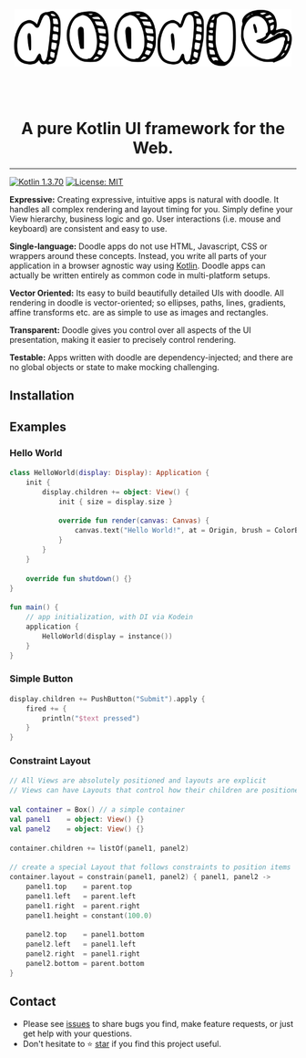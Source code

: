 <div align="center"><img src="doodle.svg" alt="doodle" style="height:100px;margin-bottom:50px"></div>
<div align="center"><h1>A pure Kotlin UI framework for the Web.</h1></div>

----

[![Kotlin 1.3.70](https://img.shields.io/badge/Kotlin-1.3.70-blue.svg?style=flat&logo=kotlin)](http://kotlinlang.org)
[![License: MIT](https://img.shields.io/badge/License-MIT-green.svg)](https://github.com/pusolito/doodle/blob/master/LICENSE)

**Expressive:** Creating expressive, intuitive apps is natural with doodle. It handles all complex rendering and layout timing for you. Simply
define your View hierarchy, business logic and go. User interactions (i.e. mouse and keyboard) are consistent and easy to use.

**Single-language:** Doodle apps do not use HTML, Javascript, CSS or wrappers around these concepts. Instead, you write all parts of your
application in a browser agnostic way using [Kotlin](http://kotlinlang.org). Doodle apps can actually be written entirely as common code in
multi-platform setups.

**Vector Oriented:** Its easy to build beautifully detailed UIs with doodle. All rendering in doodle is vector-oriented; so ellipses, paths,
lines, gradients, affine transforms etc. are as simple to use as images and rectangles. 

**Transparent:** Doodle gives you control over all aspects of the UI presentation, making it easier to precisely control rendering.

**Testable:** Apps written with doodle are dependency-injected; and there are no global objects or state to make mocking challenging.

## Installation

## Examples

### Hello World

```kotlin
class HelloWorld(display: Display): Application {
    init {
        display.children += object: View() {
            init { size = display.size }

            override fun render(canvas: Canvas) {
                canvas.text("Hello World!", at = Origin, brush = ColorBrush(black))
            }
        }
    }

    override fun shutdown() {}
}

fun main() {
    // app initialization, with DI via Kodein
    application {
        HelloWorld(display = instance())
    }
}
```

### Simple Button
```kotlin
display.children += PushButton("Submit").apply {
    fired += {
        println("$text pressed")
    }
}
```

### Constraint Layout
```kotlin
// All Views are absolutely positioned and layouts are explicit
// Views can have Layouts that control how their children are positioned

val container = Box() // a simple container
val panel1    = object: View() {}
val panel2    = object: View() {}

container.children += listOf(panel1, panel2)

// create a special Layout that follows constraints to position items
container.layout = constrain(panel1, panel2) { panel1, panel2 ->
    panel1.top    = parent.top
    panel1.left   = parent.left
    panel1.right  = parent.right
    panel1.height = constant(100.0)
    
    panel2.top    = panel1.bottom
    panel2.left   = panel1.left
    panel2.right  = panel1.right
    panel2.bottom = parent.bottom
}
```

## Contact

- Please see [issues](https://github.com/pusolito/doodle/issues) to share bugs you find, make feature requests, or just get help with your questions.
- Don't hesitate to ⭐️ [star](https://github.com/pusolito/doodle) if you find this project useful.